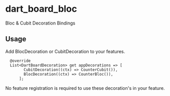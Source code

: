 # dart_board_bloc

Bloc & Cubit Decoration Bindings

## Usage

Add BlocDecoration or CubitDecoration to your features.

```
  @override
  List<DartBoardDecoration> get appDecorations => [
        CubitDecoration((ctx) => CounterCubit()),
        BlocDecoration((ctx) => CounterBloc()),
      ];
```

No feature registration is required to use these decoration's in your feature.